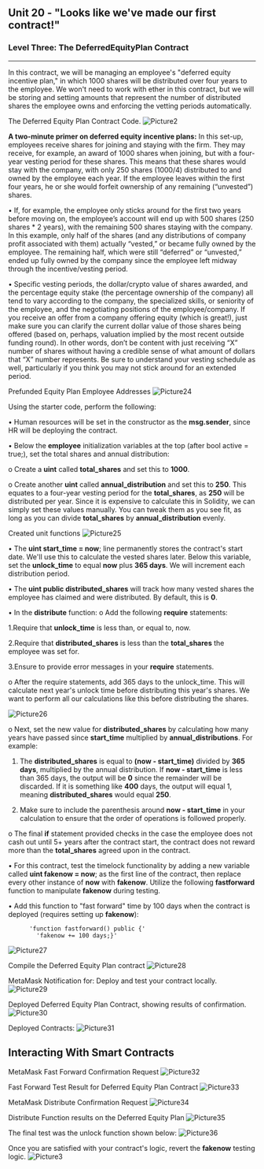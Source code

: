 ## Unit 20 - "Looks like we've made our first contract!" ##

### Level Three: The DeferredEquityPlan Contract ###
---

In this contract, we will be managing an employee's "deferred equity incentive plan," in which 1000 shares will be distributed over four years to the employee. We won't need to work with ether in this contract, but we will be storing and setting amounts that represent the number of distributed shares the employee owns and enforcing the vetting periods automatically.

The Deferred Equity Plan Contract Code.
![Picture2](https://user-images.githubusercontent.com/83662813/135885653-8f2d7837-3fdb-4ad2-a8fe-ce90e729a24c.gif)

**A two-minute primer on deferred equity incentive plans:** In this set-up, employees receive shares for joining and staying with the firm. They may receive, for example, an award of 1000 shares when joining, but with a four-year vesting period for these shares. This means that these shares would stay with the company, with only 250 shares (1000/4) distributed to and owned by the employee each year. If the employee leaves within the first four years, he or she would forfeit ownership of any remaining (“unvested”) shares.

•	If, for example, the employee only sticks around for the first two years before moving on, the employee’s account will end up with 500 shares (250 shares * 2 years), with the remaining 500 shares staying with the company. In this example, only half of the shares (and any distributions of company profit associated with them) actually “vested,” or became fully owned by the employee. The remaining half, which were still “deferred” or “unvested,” ended up fully owned by the company since the employee left midway through the incentive/vesting period.

•	Specific vesting periods, the dollar/crypto value of shares awarded, and the percentage equity stake (the percentage ownership of the company) all tend to vary according to the company, the specialized skills, or seniority of the employee, and the negotiating positions of the employee/company. If you receive an offer from a company offering equity (which is great!), just make sure you can clarify the current dollar value of those shares being offered (based on, perhaps, valuation implied by the most recent outside funding round). In other words, don’t be content with just receiving “X” number of shares without having a credible sense of what amount of dollars that “X” number represents. Be sure to understand your vesting schedule as well, particularly if you think you may not stick around for an extended period.

Prefunded Equity Plan Employee Addresses
![Picture24](https://user-images.githubusercontent.com/83662813/135886143-ba77e6c4-b260-4b98-a928-148605ef80fc.png)

Using the starter code, perform the following:

  •	Human resources will be set in the constructor as the **msg.sender**, since HR will be deploying the contract.
  
  •	Below the **employee** initialization variables at the top (after bool active = true;), set the total shares and annual distribution:

   o	Create a **uint** called **total_shares** and set this to **1000**.
   
   o	Create another **uint** called **annual_distribution** and set this to **250**. This equates to a four-year vesting period for the **total_shares**, as **250** will be distributed per year. Since it is expensive to calculate this in Solidity, we can simply set these values manually. You can tweak them as you see fit, as long as you can divide **total_shares** by **annual_distribution** evenly.

Created unit functions
![Picture25](https://user-images.githubusercontent.com/83662813/135887459-80131cb6-42ad-499c-a737-b6b441b0c35f.png)   

•	The **uint start_time = now**; line permanently stores the contract's start date. We'll use this to calculate the vested shares later. Below this variable, set the **unlock_time** to equal **now** plus **365 days**. We will increment each distribution period.

•	The **uint public distributed_shares** will track how many vested shares the employee has claimed and were distributed. By default, this is **0**.

•	In the **distribute** function:
  o	Add the following **require** statements:
  
   1.Require that **unlock_time** is less than, or equal to, now.
   
   2.Require that **distributed_shares** is less than the **total_shares** the employee was set for.
   
   3.Ensure to provide error messages in your **require** statements.
   
  o	After the require statements, add 365 days to the unlock_time. This will calculate next year's unlock time before distributing this year's shares. We want to perform all our calculations like this before distributing the shares.
  
  ![Picture26](https://user-images.githubusercontent.com/83662813/135888802-de78d015-1e5c-44be-8d48-7b76d6ae256c.png)

   o	Next, set the new value for **distributed_shares** by calculating how many years have passed since **start_time** multiplied by **annual_distributions**. For example:
   
   1. The **distributed_shares** is equal to **(now - start_time)** divided by **365 days**, multiplied by the annual distribution. If **now - start_time** is less than 365 days, the output will be **0** since the remainder will be discarded. If it is something like **400** days, the output will equal 1, meaning **distributed_shares** would equal **250**.  

   2. Make sure to include the parenthesis around **now - start_time** in your calculation to ensure that the order of operations is followed properly.

   o	The final **if** statement provided checks in the case the employee does not cash out until 5+ years after the contract start, the contract does not reward more than the **total_shares** agreed upon in the contract.
   
 •	For this contract, test the timelock functionality by adding a new variable called **uint fakenow = now**; as the first line of the contract, then replace every other instance of **now** with **fakenow**. Utilize the following **fastforward** function to manipulate **fakenow** during testing.

•	Add this function to "fast forward" time by 100 days when the contract is deployed (requires setting up **fakenow**):

          'function fastforward() public {'
  	        'fakenow += 100 days;}'

![Picture27](https://user-images.githubusercontent.com/83662813/135890342-1717312b-fabd-4b7b-a879-eddd9980f170.png)

Compile the Deferred Equity Plan contract
![Picture28](https://user-images.githubusercontent.com/83662813/135890502-0fc3f016-af13-4880-98e5-061e45ccd7c4.png)

MetaMask Notification for: Deploy and test your contract locally.
![Picture29](https://user-images.githubusercontent.com/83662813/135890731-1a25f4cd-78be-461d-98df-bf2229f042e0.png)

Deployed Deferred Equity Plan Contract, showing results of confirmation.
![Picture30](https://user-images.githubusercontent.com/83662813/135890917-d260f89a-0251-41d2-b738-580bff77095a.png)

Deployed Contracts:
![Picture31](https://user-images.githubusercontent.com/83662813/135891120-9da32688-d081-45d1-974a-eb53bac416aa.png)


## Interacting With Smart Contracts ##

MetaMask Fast Forward Confirmation Request
![Picture32](https://user-images.githubusercontent.com/83662813/135891330-ee633f56-369c-4899-a086-c3d201eacf4d.png)

Fast Forward Test Result for Deferred Equity Plan Contract
![Picture33](https://user-images.githubusercontent.com/83662813/135891500-d15a8d03-19c5-47a2-9ee5-573b2d3a91de.png)

MetaMask Distribute Confirmation Request
![Picture34](https://user-images.githubusercontent.com/83662813/135891744-653084b7-4a9f-4167-9d54-2f3fa64474d7.png)

Distribute Function results on the Deferred Equity Plan
![Picture35](https://user-images.githubusercontent.com/83662813/135891926-dd7d6429-7694-4f2d-8cd5-4d8b5c8be5dd.png)

The final test was the unlock function shown below:
![Picture36](https://user-images.githubusercontent.com/83662813/135892229-9c8464ab-4220-4a97-b1f8-5dace948083f.png)

Once you are satisfied with your contract's logic, revert the **fakenow** testing logic.
![Picture3](https://user-images.githubusercontent.com/83662813/135892468-003597ee-852a-4d7c-9584-7509c93c4049.gif)

